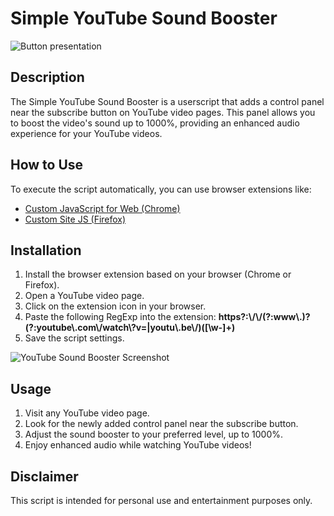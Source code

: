 # Simple YouTube Sound Booster

![Button presentation](https://i.imgur.com/H7wJkNp.png)

## Description

The Simple YouTube Sound Booster is a userscript that adds a control panel near the subscribe button on YouTube video pages. This panel allows you to boost the video's sound up to 1000%, providing an enhanced audio experience for your YouTube videos.

## How to Use

To execute the script automatically, you can use browser extensions like:

- [Custom JavaScript for Web (Chrome)](https://chrome.google.com/webstore/detail/custom-javascript-for-web/ddbjnfjiigjmcpcpkmhogomapikjbjdk)
- [Custom Site JS (Firefox)](https://addons.mozilla.org/en-US/firefox/addon/custom-site-js/)

## Installation

1. Install the browser extension based on your browser (Chrome or Firefox).
2. Open a YouTube video page.
3. Click on the extension icon in your browser.
4. Paste the following RegExp into the extension:
   **https?:\\/\\/(?:www\\.)?(?:youtube\\.com\\/watch\\?v=|youtu\\.be\\/)([\\w-]+)**
5. Save the script settings.
   
![YouTube Sound Booster Screenshot](https://i.imgur.com/xB5zmxy.png)

## Usage

1. Visit any YouTube video page.
2. Look for the newly added control panel near the subscribe button.
3. Adjust the sound booster to your preferred level, up to 1000%.
4. Enjoy enhanced audio while watching YouTube videos!

## Disclaimer

This script is intended for personal use and entertainment purposes only.


